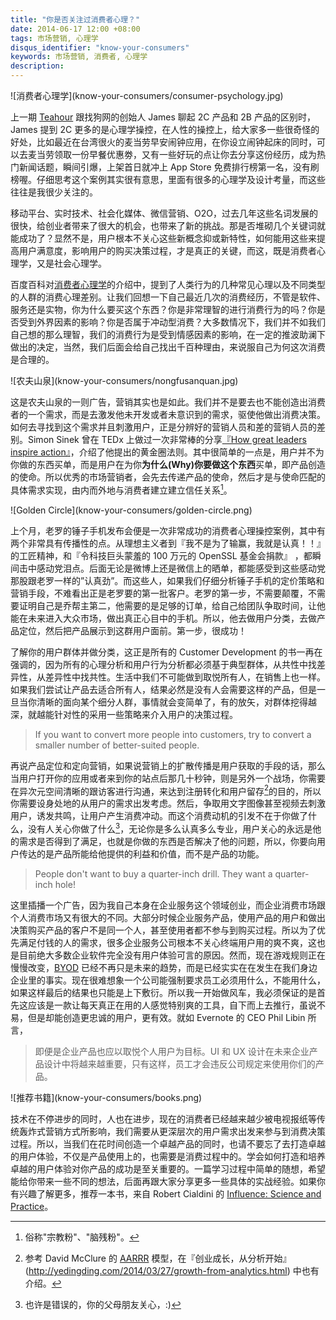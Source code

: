 ```yaml
---
title: "你是否关注过消费者心理？"
date: 2014-06-17 12:00 +08:00
tags: 市场营销, 心理学
disqus_identifier: "know-your-consumers"
keywords: 市场营销, 消费者, 心理学
description:
---
```


<aside class="aside">
  ![消费者心理学](know-your-consumers/consumer-psychology.jpg)
</aside>

上一期 [Teahour](http://teahour.fm/2014/05/22/talk-about-finddog.html) 跟找狗网的创始人 James 聊起 2C 产品和 2B 产品的区别时，James 提到 2C 更多的是心理学操控，在人性的操控上，给大家多一些很奇怪的好处，比如最近在台湾很火的麦当劳早安闹钟应用，在你设立闹钟起床的同时，可以去麦当劳领取一份早餐优惠劵，又有一些好玩的点让你去分享这份经历，成为热门新闻话题，瞬间引爆，上架首日就冲上 App Store 免费排行榜第一名，没有刷榜喔。仔细思考这个案例其实很有意思，里面有很多的心理学及设计考量，而这些往往是我很少关注的。

移动平台、实时技术、社会化媒体、微信营销、O2O，过去几年这些名词发展的很快，给创业者带来了很大的机会，也带来了新的挑战。那是否堆砌几个关键词就能成功了？显然不是，用户根本不关心这些新概念抑或新特性，如何能用这些来提高用户满意度，影响用户的购买决策过程，才是真正的关键，而这，既是消费者心理学，又是社会心理学。

百度百科对[消费者心理学](http://baike.baidu.com/subview/165512/5093838.htm)的介绍中，提到了人类行为的几种常见心理以及不同类型的人群的消费心理差别。让我们回想一下自己最近几次的消费经历，不管是软件、服务还是实物，你为什么要买这个东西？你是非常理智的进行消费行为的吗？你是否受到外界因素的影响？你是否属于冲动型消费？大多数情况下，我们并不如我们自己想的那么理智，我们的消费行为是受到情感因素的影响，在一定的推波助澜下做出的决定，当然，我们后面会给自己找出千百种理由，来说服自己为何这次消费是合理的。

<aside class="aside">
  ![农夫山泉](know-your-consumers/nongfusanquan.jpg)
</aside>

这是农夫山泉的一则广告，营销其实也是如此。我们并不是要去也不能创造出消费者的一个需求，而是去激发他未开发或者未意识到的需求，驱使他做出消费决策。如何去寻找到这个需求并且刺激用户，正是分辨好的营销人员和差的营销人员的差别。Simon Sinek 曾在 TEDx 上做过一次非常棒的分享[『How great leaders inspire action』](http://www.ted.com/talks/simon_sinek_how_great_leaders_inspire_action)，介绍了他提出的黄金圈法则。其中很简单的一点是，用户并不为你做的东西买单，而是用户在为你**为什么(Why)你要做这个东西**买单，即产品创造的使命。所以优秀的市场营销者，会先去传递产品的使命，然后才是与使命匹配的具体需求实现，由内而外地与消费者建立建立信任关系[^1]。

<aside class="aside">
  ![Golden Circle](know-your-consumers/golden-circle.png)
</aside>

上个月，老罗的锤子手机发布会便是一次非常成功的消费者心理操控案例，其中有两个非常具有传播性的点。从理想主义者到『我不是为了输赢，我就是认真！！』的工匠精神，和『令科技巨头蒙羞的 100 万元的 OpenSSL 基金会捐款』 ，都瞬间击中感动党泪点。后面无论是微博上还是微信上的晒单，都能感受到这些感动党那股跟老罗一样的”认真劲”。而这些人，如果我们仔细分析锤子手机的定价策略和营销手段，不难看出正是老罗要的第一批客户。老罗的第一步，不需要颠覆，不需要证明自己是乔帮主第二，他需要的是足够的订单，给自己给团队争取时间，让他能在未来进入大众市场，做出真正心目中的手机。所以，他去做用户分类，去做产品定位，然后把产品展示到这群用户面前。第一步，很成功！

了解你的用户群体并做分类，这正是所有的 Customer Development 的书一再在强调的，因为所有的心理分析和用户行为分析都必须基于典型群体，从共性中找差异性，从差异性中找共性。生活中我们不可能做到取悦所有人，在销售上也一样。如果我们尝试让产品去适合所有人，结果必然是没有人会需要这样的产品，但是一旦当你清晰的面向某个细分人群，事情就会变简单了，有的放矢，对群体挖得越深，就越能针对性的采用一些策略来介入用户的决策过程。

<blockquote>
  <p>If you want to convert more people into customers, try to convert a smaller number of better-suited people.</p>
</blockquote>

再说产品定位和定向营销，如果说营销上的扩散传播是用户获取的手段的话，那么当用户打开你的应用或者来到你的站点后那几十秒钟，则是另外一个战场，你需要在异次元空间清晰的跟访客进行沟通，来达到注册转化和用户留存[^2]的目的，所以你需要设身处地的从用户的需求出发考虑。然后，争取用文字图像甚至视频去刺激用户，诱发共鸣，让用户产生消费冲动。而这个消费动机的引发不在于你做了什么，没有人关心你做了什么[^3]，无论你是多么认真多么专业，用户关心的永远是他的需求是否得到了满足，也就是你做的东西是否解决了他的问题，所以，你要向用户传达的是产品所能给他提供的利益和价值，而不是产品的功能。

<blockquote>
  <p>People don't want to buy a quarter-inch drill. They want a quarter-inch hole!</p>
</blockquote>

这里插播一个广告，因为我自己本身在企业服务这个领域创业，而企业消费市场跟个人消费市场又有很大的不同。大部分时候企业服务产品，使用产品的用户和做出决策购买产品的客户不是同一个人，甚至使用者都不参与到购买过程。所以为了优先满足付钱的人的需求，很多企业服务公司根本不关心终端用户用的爽不爽，这也是目前绝大多数企业软件完全没有用户体验可言的原因。然而，现在游戏规则正在慢慢改变，[BYOD](http://en.wikipedia.org/wiki/Bring_your_own_device) 已经不再只是未来的趋势，而是已经实实在在发生在我们身边企业里的事实。现在很难想象一个公司能强制要求员工必须用什么，不能用什么，如果这样最后的结果也只能是上下敷衍。所以我一开始做风车，我必须保证的是首先这应该是一款让每天真正在用的人感觉特别爽的工具，自下而上去推行，虽说不易，但是却能创造更忠诚的用户，更有效。就如 Evernote 的 CEO Phil Libin 所言，

<blockquote>
  <p>即便是企业产品也应以取悦个人用户为目标。UI 和 UX 设计在未来企业产品设计中将越来越重要，只有这样，员工才会违反公司规定来使用你们的产品。</p>
</blockquote>

<aside class="aside">
  ![推荐书籍](know-your-consumers/books.png)
</aside>

技术在不停进步的同时，人也在进步，现在的消费者已经越来越少被电视报纸等传统轰炸式营销方式所影响，我们需要从更深层次的用户需求出发来参与到消费决策过程。所以，当我们在花时间创造一个卓越产品的同时，也请不要忘了去打造卓越的用户体验，不仅是产品使用上的，也需要是消费过程中的。学会如何打造和培养卓越的用户体验对你产品的成功是至关重要的。一篇学习过程中简单的随想，希望能给你带来一些不同的想法，后面再跟大家分享更多一些具体的实战经验。如果你有兴趣了解更多，推荐一本书，来自 Robert Cialdini 的 [Influence: Science and Practice](http://www.amazon.com/Influence-Practice-Robert-B-Cialdini/dp/0205609996)。

[^1]: 俗称"宗教粉"、"脑残粉"。

[^2]: 参考 David McClure 的 [AARRR](http://baike.baidu.com/view/10197444.htm) 模型，在『创业成长，从分析开始』(http://yedingding.com/2014/03/27/growth-from-analytics.html) 中也有介绍。

[^3]: 也许是错误的，你的父母朋友关心，:)
